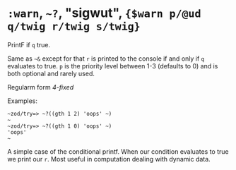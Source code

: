 # `:warn`, `~?`, "sigwut", `{$warn p/@ud q/twig r/twig s/twig}`

PrintF if `q` true.

Same as `~&` except for that `r` is printed to the console if and only
if `q` evaluates to true. `p` is the priority level between 1-3 (defaults to 0) and is both optional and rarely used.

Regularm form *4-fixed*

Examples:

    ~zod/try=> ~?((gth 1 2) 'oops' ~)
    ~
    ~zod/try=> ~?((gth 1 0) 'oops' ~)
    'oops'
    ~

A simple case of the conditional printf. When our condition evaluates to
true we print our `r`. Most useful in computation dealing with dynamic
data.
